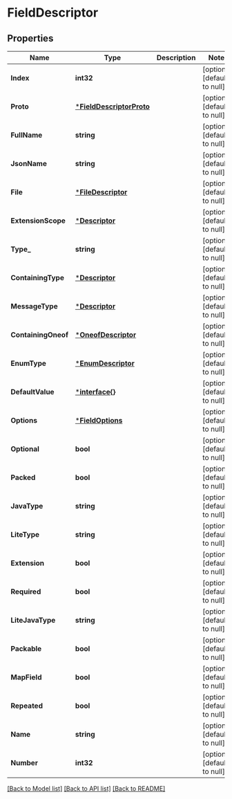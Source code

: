 # FieldDescriptor

## Properties
Name | Type | Description | Notes
------------ | ------------- | ------------- | -------------
**Index** | **int32** |  | [optional] [default to null]
**Proto** | [***FieldDescriptorProto**](FieldDescriptorProto.md) |  | [optional] [default to null]
**FullName** | **string** |  | [optional] [default to null]
**JsonName** | **string** |  | [optional] [default to null]
**File** | [***FileDescriptor**](FileDescriptor.md) |  | [optional] [default to null]
**ExtensionScope** | [***Descriptor**](Descriptor.md) |  | [optional] [default to null]
**Type_** | **string** |  | [optional] [default to null]
**ContainingType** | [***Descriptor**](Descriptor.md) |  | [optional] [default to null]
**MessageType** | [***Descriptor**](Descriptor.md) |  | [optional] [default to null]
**ContainingOneof** | [***OneofDescriptor**](OneofDescriptor.md) |  | [optional] [default to null]
**EnumType** | [***EnumDescriptor**](EnumDescriptor.md) |  | [optional] [default to null]
**DefaultValue** | [***interface{}**](interface{}.md) |  | [optional] [default to null]
**Options** | [***FieldOptions**](FieldOptions.md) |  | [optional] [default to null]
**Optional** | **bool** |  | [optional] [default to null]
**Packed** | **bool** |  | [optional] [default to null]
**JavaType** | **string** |  | [optional] [default to null]
**LiteType** | **string** |  | [optional] [default to null]
**Extension** | **bool** |  | [optional] [default to null]
**Required** | **bool** |  | [optional] [default to null]
**LiteJavaType** | **string** |  | [optional] [default to null]
**Packable** | **bool** |  | [optional] [default to null]
**MapField** | **bool** |  | [optional] [default to null]
**Repeated** | **bool** |  | [optional] [default to null]
**Name** | **string** |  | [optional] [default to null]
**Number** | **int32** |  | [optional] [default to null]

[[Back to Model list]](../README.md#documentation-for-models) [[Back to API list]](../README.md#documentation-for-api-endpoints) [[Back to README]](../README.md)

